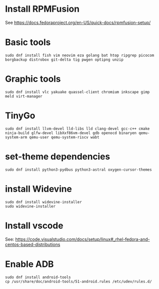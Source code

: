 
# Install RPMFusion
See https://docs.fedoraproject.org/en-US/quick-docs/rpmfusion-setup/

# Basic tools

```
sudo dnf install fish vim neovim eza golang bat htop ripgrep picocom borgbackup distrobox git-delta tig pwgen optipng unzip
```

# Graphic tools

```
sudo dnf install vlc yakuake quassel-client chromium inkscape gimp meld virt-manager
```

# TinyGo

```
sudo dnf install llvm-devel lld-libs lld clang-devel gcc-c++ cmake ninja-build glfw-devel libXxf86vm-devel gdb openocd binaryen qemu-system-arm qemu-user qemu-system-riscv wabt
```

# set-theme dependencies

```
sudo dnf install python3-pydbus python3-astral oxygen-cursor-themes
```

# install Widevine

```
sudo dnf install widevine-installer
sudo widevine-installer
```

# Install vscode

See: https://code.visualstudio.com/docs/setup/linux#_rhel-fedora-and-centos-based-distributions

# Enable ADB

```
sudo dnf install android-tools
cp /usr/share/doc/android-tools/51-android.rules /etc/udev/rules.d/
```

